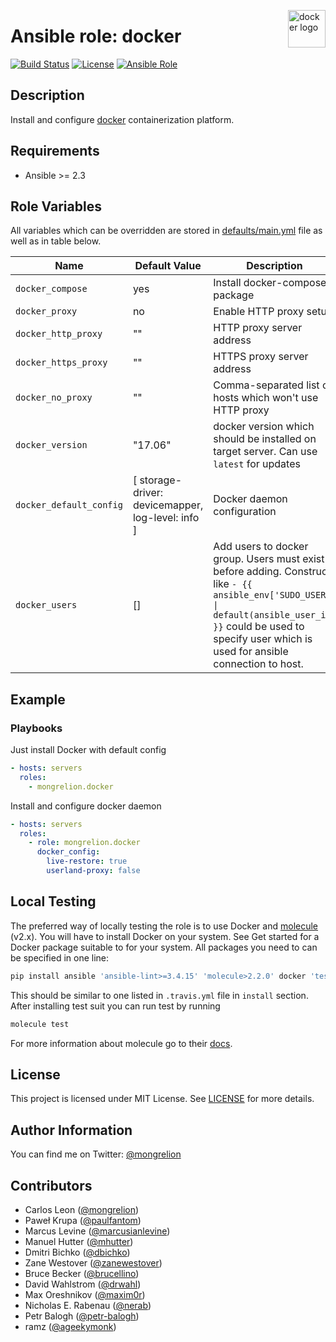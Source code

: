 <p><img src="http://1000logos.net/wp-content/uploads/2017/07/Logo-Docker-500x394.jpg" alt="docker logo" title="docker" align="right" height="60" /></p>

# Ansible role: docker

[![Build Status](https://travis-ci.org/mongrelion/ansible-role-docker.svg?branch=master)](https://travis-ci.org/mongrelion/ansible-role-docker)
[![License](https://img.shields.io/badge/license-MIT%20License-brightgreen.svg)](https://opensource.org/licenses/MIT)
[![Ansible Role](https://img.shields.io/badge/ansible%20role-mongrelion.docker-blue.svg)](https://galaxy.ansible.com/mongrelion/docker/)

## Description

Install and configure [docker](https://www.docker.com) containerization platform.

## Requirements

- Ansible >= 2.3

## Role Variables

All variables which can be overridden are stored in [defaults/main.yml](defaults/main.yml) file as well as in table below.

| Name           | Default Value | Description                        |
| -------------- | ------------- | -----------------------------------|
| `docker_compose` | yes | Install docker-compose package |
| `docker_proxy` | no | Enable HTTP proxy setup |
| `docker_http_proxy` | "" | HTTP proxy server address |
| `docker_https_proxy` | "" | HTTPS proxy server address |
| `docker_no_proxy` | "" | Comma-separated list of hosts which won't use HTTP proxy |
| `docker_version` | "17.06" | docker version which should be installed on target server. Can use `latest` for updates |
| `docker_default_config` | [ storage-driver: devicemapper, log-level: info ] | Docker daemon configuration |
| `docker_users` | [] | Add users to docker group. Users must exist before adding. Construct like `- {{ ansible_env['SUDO_USER'] \| default(ansible_user_id) }}` could be used to specify user which is used for ansible connection to host. |

## Example

### Playbooks

Just install Docker with default config
```yaml
- hosts: servers
  roles:
    - mongrelion.docker
```

Install and configure docker daemon
```yaml
- hosts: servers
  roles:
    - role: mongrelion.docker
      docker_config:
        live-restore: true
        userland-proxy: false
```

## Local Testing

The preferred way of locally testing the role is to use Docker and [molecule](https://github.com/metacloud/molecule) (v2.x). You will have to install Docker on your system. See Get started for a Docker package suitable to for your system.
All packages you need to can be specified in one line:
```sh
pip install ansible 'ansible-lint>=3.4.15' 'molecule>2.2.0' docker 'testinfra>=1.7.0'
```
This should be similar to one listed in `.travis.yml` file in `install` section.
After installing test suit you can run test by running
```sh
molecule test
```
For more information about molecule go to their [docs](http://molecule.readthedocs.io/en/stable-1.25/).

## License

This project is licensed under MIT License. See [LICENSE](/LICENSE) for more details.

## Author Information

You can find me on Twitter: [@mongrelion](https://twitter.com/mongrelion)

## Contributors

- Carlos Leon ([@mongrelion](https://github.com/mongrelion))
- Paweł Krupa ([@paulfantom](https://github.com/paulfantom))
- Marcus Levine ([@marcusianlevine](https://github.com/marcusianlevine))
- Manuel Hutter ([@mhutter](https://github.com/mhutter))
- Dmitri Bichko ([@dbichko](https://github.com/dbichko))
- Zane Westover ([@zanewestover](https://github.com/zanewestover))
- Bruce Becker ([@brucellino](https://github.com/brucellino))
- David Wahlstrom ([@drwahl](https://github.com/drwahl))
- Max Oreshnikov ([@maxim0r](https://github.com/maxim0r))
- Nicholas E. Rabenau ([@nerab](https://github.com/nerab))
- Petr Balogh ([@petr-balogh](https://github.com/petr-balogh))
- ramz ([@ageekymonk](https://github.com/ageekymonk))
